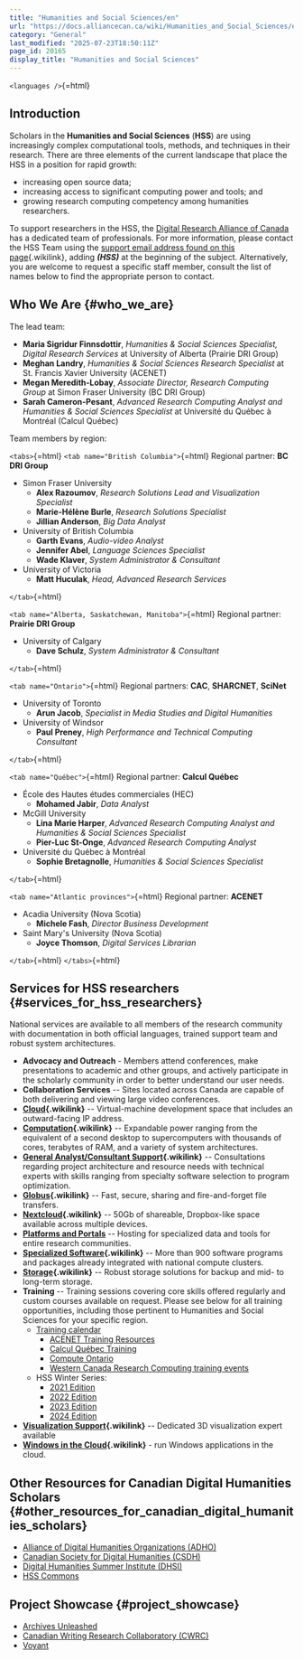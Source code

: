 ```yaml
---
title: "Humanities and Social Sciences/en"
url: "https://docs.alliancecan.ca/wiki/Humanities_and_Social_Sciences/en"
category: "General"
last_modified: "2025-07-23T18:50:11Z"
page_id: 20165
display_title: "Humanities and Social Sciences"
---
```


`<languages />`{=html}

## Introduction

Scholars in the **Humanities and Social Sciences** (**HSS**) are using increasingly complex computational tools, methods, and techniques in their research. There are three elements of the current landscape that place the HSS in a position for rapid growth:

- increasing open source data;
- increasing access to significant computing power and tools; and
- growing research computing competency among humanities researchers.

To support researchers in the HSS, the [Digital Research Alliance of Canada](https://alliancecan.ca/en) has a dedicated team of professionals. For more information, please contact the HSS Team using the [support email address found on this page](https://docs.alliancecan.ca/Technical_support#Ask_support "support email address found on this page"){.wikilink}, adding ***(HSS)*** at the beginning of the subject. Alternatively, you are welcome to request a specific staff member, consult the list of names below to find the appropriate person to contact.

## Who We Are {#who_we_are}

The lead team:

- **Maria Sigridur Finnsdottir**, *Humanities & Social Sciences Specialist, Digital Research Services* at University of Alberta (Prairie DRI Group)
- **Meghan Landry**, *Humanities & Social Sciences Research Specialist* at St. Francis Xavier University (ACENET)
- **Megan Meredith-Lobay**, *Associate Director, Research Computing Group* at Simon Fraser University (BC DRI Group)
- **Sarah Cameron-Pesant**, *Advanced Research Computing Analyst and Humanities & Social Sciences Specialist* at Université du Québec à Montréal (Calcul Québec)

Team members by region:

`<tabs>`{=html} `<tab name="British Columbia">`{=html} Regional partner: **BC DRI Group**

- Simon Fraser University
  - **Alex Razoumov**, *Research Solutions Lead and Visualization Specialist*
  - **Marie-Hélène Burle**, *Research Solutions Specialist*
  - **Jillian Anderson**, *Big Data Analyst*
- University of British Columbia
  - **Garth Evans**, *Audio-video Analyst*
  - **Jennifer Abel**, *Language Sciences Specialist*
  - **Wade Klaver**, *System Administrator & Consultant*
- University of Victoria
  - **Matt Huculak**, *Head, Advanced Research Services*

`</tab>`{=html}

`<tab name="Alberta, Saskatchewan, Manitoba">`{=html} Regional partner: **Prairie DRI Group**

- University of Calgary
  - **Dave Schulz**, *System Administrator & Consultant*

`</tab>`{=html}

`<tab name="Ontario">`{=html} Regional partners: **CAC**, **SHARCNET**, **SciNet**

- University of Toronto
  - **Arun Jacob**, *Specialist in Media Studies and Digital Humanities*
- University of Windsor
  - **Paul Preney**, *High Performance and Technical Computing Consultant*

`</tab>`{=html}

`<tab name="Québec">`{=html} Regional partner: **Calcul Québec**

- École des Hautes études commerciales (HEC)
  - **Mohamed Jabir**, *Data Analyst*
- McGill University
  - **Lina Marie Harper**, *Advanced Research Computing Analyst and Humanities & Social Sciences Specialist*
  - **Pier-Luc St-Onge**, *Advanced Research Computing Analyst*
- Université du Québec à Montréal
  - **Sophie Bretagnolle**, *Humanities & Social Sciences Specialist*

`</tab>`{=html}

`<tab name="Atlantic provinces">`{=html} Regional partner: **ACENET**

- Acadia University (Nova Scotia)
  - **Michele Fash**, *Director Business Development*
- Saint Mary\'s University (Nova Scotia)
  - **Joyce Thomson**, *Digital Services Librarian*

`</tab>`{=html} `</tabs>`{=html}

## Services for HSS researchers {#services_for_hss_researchers}

National services are available to all members of the research community with documentation in both official languages, trained support team and robust system architectures.

- **Advocacy and Outreach** - Members attend conferences, make presentations to academic and other groups, and actively participate in the scholarly community in order to better understand our user needs.
- **Collaboration Services** -- Sites located across Canada are capable of both delivering and viewing large video conferences.
- **[Cloud](https://docs.alliancecan.ca/Cloud "Cloud"){.wikilink}** -- Virtual-machine development space that includes an outward-facing IP address.
- **[Computation](https://docs.alliancecan.ca/Getting_started "Computation"){.wikilink}** -- Expandable power ranging from the equivalent of a second desktop to supercomputers with thousands of cores, terabytes of RAM, and a variety of system architectures.
- **[General Analyst/Consultant Support](https://docs.alliancecan.ca/Technical_support "General Analyst/Consultant Support"){.wikilink}** -- Consultations regarding project architecture and resource needs with technical experts with skills ranging from specialty software selection to program optimization.
- **[Globus](https://docs.alliancecan.ca/Globus "Globus"){.wikilink}** -- Fast, secure, sharing and fire-and-forget file transfers.
- **[Nextcloud](https://docs.alliancecan.ca/Nextcloud "Nextcloud"){.wikilink}** -- 50Gb of shareable, Dropbox-like space available across multiple devices.
- **[Platforms and Portals](https://alliancecan.ca/en/services/advanced-research-computing/accessing-resources/resource-allocation-competition/resource-allocation-competition-application-guide#heading-research-platforms-and-portals-rpp)** -- Hosting for specialized data and tools for entire research communities.
- **[Specialized Software](https://docs.alliancecan.ca/Available_software "Specialized Software"){.wikilink}** -- More than 900 software programs and packages already integrated with national compute clusters.
- **[Storage](https://docs.alliancecan.ca/Storage_and_file_management "Storage"){.wikilink}** -- Robust storage solutions for backup and mid- to long-term storage.
- **Training** -- Training sessions covering core skills offered regularly and custom courses available on request. Please see below for all training opportunities, including those pertinent to Humanities and Social Sciences for your specific region.
  - [Training calendar](https://alliancecan.ca/en/training)
    - [ACENET Training Resources](https://www.ace-net.ca/training/)
    - [Calcul Québec Training](https://www.calculquebec.ca/en/academic-research-services/training/)
    - [Compute Ontario](https://www.computeontario.ca/training-overview)
    - [Western Canada Research Computing training events](https://training.westdri.ca/blog/)
  - HSS Winter Series:
    - [2021 Edition](https://hss-series.netlify.app/)
    - [2022 Edition](https://hss-series-2022.netlify.app/)
    - [2023 Edition](https://hss23.netlify.app/)
    - [2024 Edition](https://hss24.netlify.app/)
- **[Visualization Support](https://docs.alliancecan.ca/Visualization "Visualization Support"){.wikilink}** -- Dedicated 3D visualization expert available
- **[Windows in the Cloud](https://docs.alliancecan.ca/Cloud_Quick_Start#Creating_your_first_virtual_machine "Windows in the Cloud"){.wikilink}** - run Windows applications in the cloud.

## Other Resources for Canadian Digital Humanities Scholars {#other_resources_for_canadian_digital_humanities_scholars}

- [Alliance of Digital Humanities Organizations (ADHO)](https://adho.org/)
- [Canadian Society for Digital Humanities (CSDH)](https://csdh-schn.org/)
- [Digital Humanities Summer Institute (DHSI)](https://dhsi.org/)
- [HSS Commons](https://hsscommons.ca/)

## Project Showcase {#project_showcase}

- [Archives Unleashed](https://archivesunleashed.org/)
- [Canadian Writing Research Collaboratory (CWRC)](https://cwrc.ca/)
- [Voyant](https://voyant-tools.org/)
